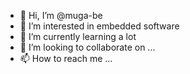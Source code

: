 - 👋 Hi, I’m @muga-be
- 👀 I’m interested in embedded software
- 🌱 I’m currently learning a lot
- 💞️ I’m looking to collaborate on ...
- 📫 How to reach me ...

<!---
muga-be/muga-be is a ✨ special ✨ repository because its `README.md` (this file) appears on your GitHub profile.
You can click the Preview link to take a look at your changes.
--->
